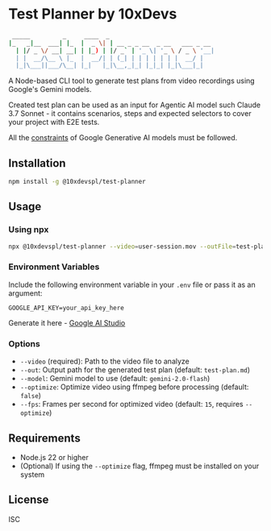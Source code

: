 # Test Planner by 10xDevs

```bash
 _____         _     ____  _
|_   _|__  ___| |_  |  _ \| | __ _ _ __  _ __   ___ _ __
  | |/ _ \/ __| __| | |_) | |/ _` | '_ \| '_ \ / _ \ '__|
  | |  __/\__ \ |_  |  __/| | (_| | | | | | | |  __/ |
  |_|\___||___/\__| |_|   |_|\__,_|_| |_|_| |_|\___|_|
```

A Node-based CLI tool to generate test plans from video recordings using Google's Gemini models.

Created test plan can be used as an input for Agentic AI model such Claude 3.7 Sonnet - it contains scenarios, steps and expected selectors to cover your project with E2E tests.

All the [constraints](https://ai.google.dev/gemini-api/docs/vision?lang=node#prompting-video) of Google Generative AI models must be followed.

## Installation

```bash
npm install -g @10xdevspl/test-planner
```

## Usage

### Using npx

```bash
npx @10xdevspl/test-planner --video=user-session.mov --outFile=test-plan.md
```

### Environment Variables

Include the following environment variable in your `.env` file or pass it as an argument:

```
GOOGLE_API_KEY=your_api_key_here
```

Generate it here - [Google AI Studio](https://aistudio.google.com/apikey)

### Options

- `--video` (required): Path to the video file to analyze
- `--out`: Output path for the generated test plan (default: `test-plan.md`)
- `--model`: Gemini model to use (default: `gemini-2.0-flash`)
- `--optimize`: Optimize video using ffmpeg before processing (default: `false`)
- `--fps`: Frames per second for optimized video (default: `15`, requires `--optimize`)

## Requirements

- Node.js 22 or higher
- (Optional) If using the `--optimize` flag, ffmpeg must be installed on your system

## License

ISC
